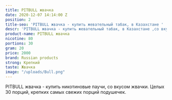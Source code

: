 ```yaml
---
title: PITBULL жвачка
date: 2020-12-07 14:14:00 Z
position: 2
title-seo: 'PITBULL жвачка - купить жевательный табак, в Казахстане '
descr: 'PITBULL жвачка - купить жевательный табак, в Казахстане ,со вкусом жвачки '
product-name: PITBULL жвачка
nicotine: 80
portions: 30
gram: 20
price: 2000
brand: Russian products
strong: Крепкий
taste: Жвачка
image: "/uploads/Bull.png"
---
```


PITBULL жвачка - купить никотиновые паучи, со вкусом жвачки.
Целых 30 порций, крепких самых свежих порций подушечек.